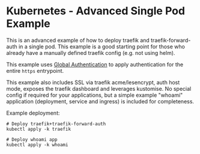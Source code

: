 
# Kubernetes - Advanced Single Pod Example

This is an advanced example of how to deploy traefik and traefik-forward-auth in a single pod. This example is a good starting point for those who already have a manually defined traefik config (e.g. not using helm).

This example uses [Global Authentication](https://github.com/italypaleale/traefik-forward-auth/blob/master/README.md#global-authentication) to apply authentication for the entire `https` entrypoint.

This example also includes SSL via traefik acme/lesencrypt, auth host mode, exposes the traefik dashboard and leverages kustomise. No special config if required for your applications, but a simple example "whoami" application (deployment, service and ingress) is included for completeness.

Example deployment:

```
# Deploy traefik+traefik-forward-auth
kubectl apply -k traefik

# Deploy whoami app
kubectl apply -k whoami
```
